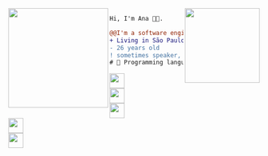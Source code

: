 <img align="right" height="150" src="https://media.giphy.com/media/vvcvtGPa4hSiN4TgeY/giphy.gif"/>
<img align="left" height="200" src="https://media.giphy.com/media/ao9DUiTKH60XS/giphy.gif"/>

```diff
Hi, I'm Ana 👩‍💻.

@@I'm a software engineer at Nubank@@
+ Living in São Paulo, Brazil 🇧🇷.
- 26 years old
! sometimes speaker, sometimes community manager, always shitposter
# 📖 Programming languages, functional, web development
```
<code><a href="https://www.instagram.com/reptilianprincess/" target="_blank"><img height="30" src="https://image.flaticon.com/icons/svg/174/174855.svg"></a> 
  <a href="https://twitter.com/naluhh" target="_blank"><img height="30" src="https://image.flaticon.com/icons/svg/733/733579.svg"></a>
  <a href="https://www.linkedin.com/in/anabastos8/" target="_blank"><img height="30" src="https://image.flaticon.com/icons/svg/733/733561.svg"></a>
  <a href="https://www.twitch.tv/anabastosdev" target="_blank"><img height="30" src="https://image.flaticon.com/icons/svg/733/733577.svg"></a>
  <a href="https://www.meetup.com/members/207120200/" target="_blank"><img height="30" src="https://image.flaticon.com/icons/svg/2111/2111520.svg"></a>
</code>

<Youre doing great>
<Good things will come to you>
<Drink water and stay awesome>

<SECRET GUEST BOOK>
<ooooooooooooooooo>
<ooooooooooooooooo
|2020-08-23
| damn this quarentine for making us unable to gather our friends for some drinks 
| miss ya!
|-- alemedeiros
|2021-06-23
| https://i2.paste.pics/CXGY6.png
| sdds, Aninha! ❤️
|-- nic>
